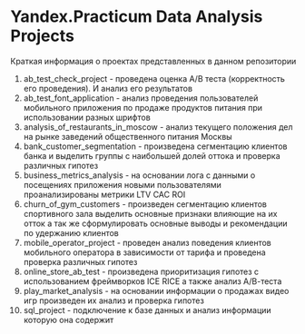 # Yandex.Practicum Data Analysis Projects

Краткая информация о проектах представленных в данном репозитории

1.  ab_test_check_project - проведена оценка A/B теста (корректность его проведения). И анализ его результатов
2.  ab_test_font_application - анализ проведения пользователей мобильного приложения по продаже продуктов питания при использовании разных шрифтов
3.  analysis_of_restaurants_in_moscow - анализ текущего положения дел на рынке заведений общественного питания Москвы 
4.  bank_customer_segmentation - произведена сегментацию клиентов банка и выделить группы с наибольшей долей оттока и проверка различных гипотез
5.  business_metrics_analysis - на основании лога с данными о посещениях приложения новыми пользователями проанализированы метрики LTV CAC ROI 
6.  churn_of_gym_customers - произведен сегментацию клиентов спортивного зала выделить основные признаки влияющие на их отток а так же сформулировать основные выводы и рекомендации по удержанию клиентов
7.  mobile_operator_project - проведен анализ поведения клиентов мобильного оператора в зависимости от тарифа и проведена проверка различных гипотез
8.  online_store_ab_test - произведена приоритизация гипотез с использованием фреймворков ICE RICE а также анализ А/В-теста
9.  play_market_analysis - на основании информации о продажах видео игр произведен их анализ и проверка гипотез
10. sql_project - подключение к базе данных и анализ информации которую она содержит

